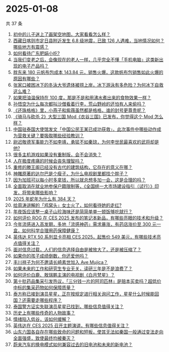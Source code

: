 # 2025-01-08

共 37 条

<!-- BEGIN ZHIHUVIDEO -->
<!-- 最后更新时间 Wed Jan 08 2025 02:15:40 GMT+0800 (China Standard Time) -->
1. [初中的儿子迷上了画架空地图，大家看看怎么样？](https://www.zhihu.com/question/8374908651)
1. [西藏日喀则市定日县附近发生 6.8 级地震，已致 126 人遇难，当地情况如何？哪些地方有震感？](https://www.zhihu.com/question/8935737464)
1. [如何看待广东肥娟小吃?](https://www.zhihu.com/question/8541462754)
1. [当我们变老之后，会像现在的老人一样，几乎完全不懂「手机电脑」这类新出现的电子产品吗？](https://www.zhihu.com/question/8491041468)
1. [胖东来 180 元帆布包成本 143.84 元，销售火爆，这款帆布包销售如此火爆的原因有哪些？](https://www.zhihu.com/question/8884397739)
1. [张家口被困冰下的冬泳大爷遗体被捞上岸，冰下游泳有多危险？为何冰下自救这么难？](https://www.zhihu.com/question/8851180108)
1. [如果把油温保持在 100 度，那是不是和用沸水煮出来的食物效果一样？](https://www.zhihu.com/question/570155906)
1. [孙悟空为什么每次都叫沙僧看着行李，荒山野岭的还怕有人来偷吗？](https://www.zhihu.com/question/2673686131)
1. [《还珠格格》里，小燕子和紫薇虽然都是格格，谁的封号更尊贵呢？](https://www.zhihu.com/question/8466793635)
1. [《骑马与砍杀 2》大型三国 Mod《衣谷三国》已发布，你觉得这个 Mod 怎么样？](https://www.zhihu.com/question/8428202024)
1. [中国驻泰国大使馆发文「中国公民王某已成功获救」，此次事件中哪些动作成为营救关键？要吸取哪些经验教训？](https://www.zhihu.com/question/8986327553)
1. [尉迟敬德军事能力不如李靖，勇猛不如秦琼，为何李世民最喜欢的武将却是他?](https://www.zhihu.com/question/8635985071)
1. [很多主机游戏如果没有重制版，会不会消失？](https://www.zhihu.com/question/8801911173)
1. [人在极度疼痛的时候会丧失理智吗？](https://www.zhihu.com/question/351128664)
1. [重修的滕王阁已经没有古代的建筑结构，它存在的意义在哪？](https://www.zhihu.com/question/24720616)
1. [神雕原著的达尔巴是个瘦子，为什么电视剧里都找个胖子？](https://www.zhihu.com/question/667935055)
1. [因为加班可以每小时多拿钱，所以就总想多加一会，这是合理的吗？](https://www.zhihu.com/question/8874736038)
1. [全面取消在就业地参保户籍限制等，《全国统一大市场建设指引（试行）》印发，将带来哪些影响？](https://www.zhihu.com/question/8944826006)
1. [2025 年蛇年为什么有 384 天？](https://www.zhihu.com/question/8585038378)
1. [给周涛讲解的「鸡窝头」女士火了，如何看待她的走红?](https://www.zhihu.com/question/8835631721)
1. [年夜饭应该整一桌子山珍海味还是简简单单一顿饭够吃就行？](https://www.zhihu.com/question/8808413028)
1. [如何评价 ROG 在 CES 2025 发布的笔记本新品，有哪些亮眼的技术和升级？](https://www.zhihu.com/question/8619327345)
1. [今年流感进入高发期，多地「流感神药」需求暴涨，有药店涨价至 300 元一盒，如何科学合理用药保障健康？](https://www.zhihu.com/question/8799491217)
1. [英伟达 RTX 50 系列显卡亮相 CES 2025，起售价 549 美元，有哪些技术亮点值得关注？](https://www.zhihu.com/question/8944681085)
1. [面对信息过载，人们的信息选择自由是被放大了，还是被压缩了？](https://www.zhihu.com/question/8584380553)
1. [如果你的孩子成绩倒数，你还爱他吗？](https://www.zhihu.com/question/639191356)
1. [丰川祥子为何不邀请长崎素世加入 Ave Mujica？](https://www.zhihu.com/question/8930291273)
1. [如果未来的工作和研究生专业无关，读研三年是不是浪费了？](https://www.zhihu.com/question/6322326738)
1. [如何评价白鹿、敖瑞鹏主演的电视剧《白月梵星》？](https://www.zhihu.com/question/3988222292)
1. [第十批药品集采引发热议，「三分钱一片的阿司匹林」是赔本买卖吗？超低价中标的集采药物如何保障质量？](https://www.zhihu.com/question/8270710037)
1. [泰方称已接到演员星星，正在按规定进行相关询问工作，星星什么时候能回国？还需要走哪些程序？](https://www.zhihu.com/question/8977890451)
1. [泰国警方证实失联演员星星已找到，哪些信息值得关注？](https://www.zhihu.com/question/8948114714)
1. [历史上有哪些传奇的人物故事？](https://www.zhihu.com/question/651519639)
1. [情绪陷入低谷，该如何缓解？](https://www.zhihu.com/question/8903375251)
1. [英伟达在 CES 2025 召开主题演讲，有哪些信息值得关注？](https://www.zhihu.com/question/8941687812)
1. [山东六国各自存在哪些致命的问题和短板，使其无法如秦国一般通过变法走向全面强盛，致使最终均被秦灭？](https://www.zhihu.com/question/8756604410)
1. [蔚来汽车的换电模式如何兼容过去的旧电池和未来的新电池？](https://www.zhihu.com/question/4256678783)
<!-- END ZHIHUVIDEO -->

